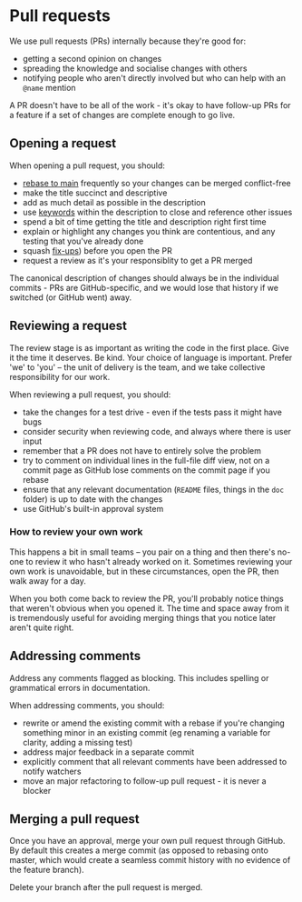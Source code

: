 # Pull requests

We use pull requests (PRs) internally because they're good for:

* getting a second opinion on changes
* spreading the knowledge and socialise changes with others
* notifying people who aren't directly involved but who can help with an `@name` mention

A PR doesn't have to be all of the work - it's okay to have follow-up PRs for a feature if a set of changes are complete enough to go live.

## Opening a request

When opening a pull request, you should:

* [rebase to main](https://git-scm.com/book/en/v2/Git-Branching-Rebasing) frequently so your changes can be merged conflict-free
* make the title succinct and descriptive
* add as much detail as possible in the description
* use [keywords](https://help.github.com/articles/closing-issues-using-keywords/) within the description to close and reference other issues
* spend a bit of time getting the title and description right first time
* explain or highlight any changes you think are contentious, and any testing
  that you've already done
* squash [fix-ups](https://robots.thoughtbot.com/autosquashing-git-commits)) before you open the PR
* request a review as it's your responsiblity to get a PR merged

The canonical description of changes should always be in the individual commits - PRs are GitHub-specific, and we would lose that history if we switched (or GitHub went) away.

## Reviewing a request

The review stage is as important as writing the code in the first place. Give it the time it deserves. Be kind. Your choice of language is important. Prefer 'we' to 'you' – the unit of delivery is the team, and we take collective responsibility for our work.

When reviewing a pull request, you should:

* take the changes for a test drive - even if the tests pass it might have bugs
* consider security when reviewing code, and always where there is user input
* remember that a PR does not have to entirely solve the problem
* try to comment on individual lines in the full-file diff view, not on a commit page as GitHub lose comments on the commit page if you rebase
* ensure that any relevant documentation (`README` files, things in the `doc` folder) is up to date with the changes
* use GitHub's built-in approval system

### How to review your own work

This happens a bit in small teams – you pair on a thing and then there's no-one to review it who hasn't already worked on it. Sometimes reviewing your own work is unavoidable, but in these circumstances, open the PR, then walk away for a day.

When you both come back to review the PR, you'll probably notice things that weren't obvious when you opened it. The time and space away from it is tremendously useful for avoiding merging things that you notice later aren't quite right.

## Addressing comments

Address any comments flagged as blocking. This includes spelling or grammatical errors in documentation.

When addressing comments, you should:

* rewrite or amend the existing commit with a rebase if you're changing something minor in an existing commit (eg renaming a variable for clarity, adding a missing test)
* address major feedback in a separate commit
* explicitly comment that all relevant comments have been addressed to notify watchers
* move an major refactoring to follow-up pull request - it is never a blocker

## Merging a pull request

Once you have an approval, merge your own pull request through GitHub. By default this creates a merge commit (as opposed to rebasing onto master, which would create a seamless commit history with no evidence of the feature branch). 

Delete your branch after the pull request is merged.
